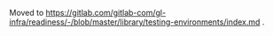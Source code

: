 Moved to https://gitlab.com/gitlab-com/gl-infra/readiness/-/blob/master/library/testing-environments/index.md .
